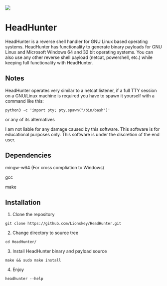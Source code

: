 <img src="https://socialify.git.ci/Lionskey/Headhunter/image?description=1&descriptionEditable=Custom%20command%20and%20control%20server%20%26%20payload%20generator%20written%20in%20C&font=Bitter&language=1&name=1&owner=1&pattern=Circuit%20Board&theme=Dark">

# HeadHunter
HeadHunter is a reverse shell handler for GNU Linux based operating systems. 
HeadHunter has functionality to generate binary payloads for GNU Linux and Microsoft Windows 64 and 32 bit operating systems.
You can also use any other reverse shell payload (netcat, powershell, etc.) while keeping full functionality with HeadHunter.

## Notes

HeadHunter operates very similar to a netcat listener, if a full TTY session on a GNU/Linux machine is required you have to spawn it yourself with a command like this:
```
python3 -c 'import pty; pty.spawn("/bin/bash")'
```
or any of its alternatives

I am not liable for any damage caused by this software. This software is for educational purposes only. This software is under the discretion of the end user.

## Dependencies
mingw-w64 (For cross compliation to Windows)

gcc

make

## Installation 

1. Clone the repository
``` 
git clone https://github.com/Lionskey/HeadHunter.git
```

2. Change directory to source tree
``` 
cd HeadHunter/
```

3. Install HeadHunter binary and payload source
```
make && sudo make install
```

4. Enjoy
``` 
headhunter --help
``` 
